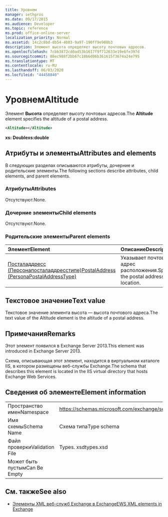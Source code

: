 ```yaml
---
title: Уровнем
manager: sethgros
ms.date: 09/17/2015
ms.audience: Developer
ms.topic: reference
ms.prod: office-online-server
localization_priority: Normal
ms.assetid: 14c2c8bd-db54-4b03-9a97-190ff9e908b3
description: Элемент высота определяет высоту почтовых адресов.
ms.openlocfilehash: 7cbb3872cd0ad53b1617f9f712633e19e6fe397d
ms.sourcegitcommit: 88ec988f2bb67c1866d06b361615f3674a24e795
ms.translationtype: MT
ms.contentlocale: ru-RU
ms.lasthandoff: 06/03/2020
ms.locfileid: "44458840"
---
```

# <a name="altitude"></a><span data-ttu-id="56485-103">Уровнем</span><span class="sxs-lookup"><span data-stu-id="56485-103">Altitude</span></span>

<span data-ttu-id="56485-104">Элемент **Высота** определяет высоту почтовых адресов.</span><span class="sxs-lookup"><span data-stu-id="56485-104">The **Altitude** element specifies the altitude of a postal address.</span></span> 
  
```XML
<Altitude></Altitude>
```

 <span data-ttu-id="56485-105">**xs: Double**</span><span class="sxs-lookup"><span data-stu-id="56485-105">**xs:double**</span></span>
## <a name="attributes-and-elements"></a><span data-ttu-id="56485-106">Атрибуты и элементы</span><span class="sxs-lookup"><span data-stu-id="56485-106">Attributes and elements</span></span>

<span data-ttu-id="56485-107">В следующих разделах описываются атрибуты, дочерние и родительские элементы.</span><span class="sxs-lookup"><span data-stu-id="56485-107">The following sections describe attributes, child elements, and parent elements.</span></span>
  
### <a name="attributes"></a><span data-ttu-id="56485-108">Атрибуты</span><span class="sxs-lookup"><span data-stu-id="56485-108">Attributes</span></span>

<span data-ttu-id="56485-109">Отсутствуют.</span><span class="sxs-lookup"><span data-stu-id="56485-109">None.</span></span>
  
### <a name="child-elements"></a><span data-ttu-id="56485-110">Дочерние элементы</span><span class="sxs-lookup"><span data-stu-id="56485-110">Child elements</span></span>

<span data-ttu-id="56485-111">Отсутствуют.</span><span class="sxs-lookup"><span data-stu-id="56485-111">None.</span></span>
  
### <a name="parent-elements"></a><span data-ttu-id="56485-112">Родительские элементы</span><span class="sxs-lookup"><span data-stu-id="56485-112">Parent elements</span></span>

|<span data-ttu-id="56485-113">**Элемент**</span><span class="sxs-lookup"><span data-stu-id="56485-113">**Element**</span></span>|<span data-ttu-id="56485-114">**Описание**</span><span class="sxs-lookup"><span data-stu-id="56485-114">**Description**</span></span>|
|:-----|:-----|
|[<span data-ttu-id="56485-115">Посталаддресс (Персонапосталаддресстипе)</span><span class="sxs-lookup"><span data-stu-id="56485-115">PostalAddress (PersonaPostalAddressType)</span></span>](postaladdress-personapostaladdresstype.md) <br/> |<span data-ttu-id="56485-116">Указывает почтовый адрес расположения.</span><span class="sxs-lookup"><span data-stu-id="56485-116">Specifies the postal address of the location.</span></span>  <br/> |
   
## <a name="text-value"></a><span data-ttu-id="56485-117">Текстовое значение</span><span class="sxs-lookup"><span data-stu-id="56485-117">Text value</span></span>

<span data-ttu-id="56485-118">Текстовое значение элемента высота — высота почтового адреса.</span><span class="sxs-lookup"><span data-stu-id="56485-118">The text value of the Altitude element is the altitude of a postal address.</span></span>
  
## <a name="remarks"></a><span data-ttu-id="56485-119">Примечания</span><span class="sxs-lookup"><span data-stu-id="56485-119">Remarks</span></span>

<span data-ttu-id="56485-120">Этот элемент появился в Exchange Server 2013.</span><span class="sxs-lookup"><span data-stu-id="56485-120">This element was introduced in Exchange Server 2013.</span></span>
  
<span data-ttu-id="56485-121">Схема, описывающая этот элемент, находится в виртуальном каталоге IIS, в котором размещены веб-службы Exchange.</span><span class="sxs-lookup"><span data-stu-id="56485-121">The schema that describes this element is located in the IIS virtual directory that hosts Exchange Web Services.</span></span>
  
## <a name="element-information"></a><span data-ttu-id="56485-122">Сведения об элементе</span><span class="sxs-lookup"><span data-stu-id="56485-122">Element information</span></span>

|||
|:-----|:-----|
|<span data-ttu-id="56485-123">Пространство имен</span><span class="sxs-lookup"><span data-stu-id="56485-123">Namespace</span></span>  <br/> |https://schemas.microsoft.com/exchange/services/2006/types  <br/> |
|<span data-ttu-id="56485-124">Имя схемы</span><span class="sxs-lookup"><span data-stu-id="56485-124">Schema Name</span></span>  <br/> |<span data-ttu-id="56485-125">Схема типа</span><span class="sxs-lookup"><span data-stu-id="56485-125">Type schema</span></span>  <br/> |
|<span data-ttu-id="56485-126">Файл проверки</span><span class="sxs-lookup"><span data-stu-id="56485-126">Validation File</span></span>  <br/> |<span data-ttu-id="56485-127">Types. xsd</span><span class="sxs-lookup"><span data-stu-id="56485-127">types.xsd</span></span>  <br/> |
|<span data-ttu-id="56485-128">Может быть пустым</span><span class="sxs-lookup"><span data-stu-id="56485-128">Can Be Empty</span></span>  <br/> ||
   
## <a name="see-also"></a><span data-ttu-id="56485-129">См. также</span><span class="sxs-lookup"><span data-stu-id="56485-129">See also</span></span>

- [<span data-ttu-id="56485-130">Элементы XML веб-служб Exchange в Exchange</span><span class="sxs-lookup"><span data-stu-id="56485-130">EWS XML elements in Exchange</span></span>](ews-xml-elements-in-exchange.md)

